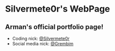 # Silvermete0r's WebPage

## Arman's official portfolio page! 

 - Coding nick: [@Silvermete0r](https://github.com/silvermete0r)
 - Social media nick: [@Grembim](https://www.instagram.com/grembim/)

